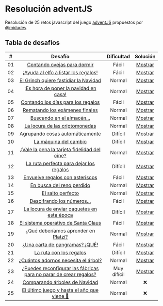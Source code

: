 # Resolución adventJS

Resolución de 25 retos javascript del juego [adventJS](https://adventjs.dev/) propuestos por [@midudev](https://github.com/midudev/).

## Tabla de desafíos

|  #  |                                       Desafío                                       | Dificultad  |               Solución               |
| :-: | :---------------------------------------------------------------------------------: | :---------: | :----------------------------------: |
| 01  |                    [Contando ovejas para dormir](challenges/01/)                    |    Fácil    | [Mostrar](challenges/01/solution.js) |
| 02  |               [¡Ayuda al elfo a listar los regalos!](challenges/02/)                |    Fácil    | [Mostrar](challenges/02/solution.js) |
| 03  |               [El Grinch quiere fastidiar la Navidad](challenges/03/)               |   Normal    | [Mostrar](challenges/03/solution.js) |
| 04  |               [¡Es hora de poner la navidad en casa!](challenges/04/)               |   Normal    | [Mostrar](challenges/04/solution.js) |
| 05  |                [Contando los días para los regalos](challenges/05/)                 |    Fácil    | [Mostrar](challenges/05/solution.js) |
| 06  |                  [Rematando los exámenes finales](challenges/06/)                   |   Normal    | [Mostrar](challenges/06/solution.js) |
| 07  |                     [Buscando en el almacén...](challenges/07/)                     |   Normal    | [Mostrar](challenges/07/solution.js) |
| 08  |                  [La locura de las criptomonedas](challenges/08/)                   |   Normal    | [Mostrar](challenges/08/solution.js) |
| 09  |                  [Agrupando cosas automáticamente](challenges/09/)                  |   Difícil   | [Mostrar](challenges/09/solution.js) |
| 10  |                       [La máquina del cambio](challenges/10/)                       |   Difícil   | [Mostrar](challenges/10/solution.js) |
| 11  |           [¿Vale la pena la tarjeta fidelidad del cine?](challenges/11/)            |   Normal    | [Mostrar](challenges/11/solution.js) |
| 12  |              [La ruta perfecta para dejar los regalos](challenges/12/)              |   Difícil   | [Mostrar](challenges/12/solution.js) |
| 13  |                  [Envuelve regalos con asteriscos](challenges/13/)                  |    Fácil    | [Mostrar](challenges/13/solution.js) |
| 14  |                     [En busca del reno perdido](challenges/14/)                     |   Normal    | [Mostrar](challenges/14/solution.js) |
| 15  |                         [El salto perfecto](challenges/15/)                         |   Normal    | [Mostrar](challenges/15/solution.js) |
| 16  |                    [Descifrando los números...](challenges/16/)                     |    Fácil    | [Mostrar](challenges/16/solution.js) |
| 17  |            [La locura de enviar paquetes en esta época](challenges/17/)             |   Difícil   | [Mostrar](challenges/17/solution.js) |
| 18  |                [El sistema operativo de Santa Claus](challenges/18/)                |    Fácil    | [Mostrar](challenges/18/solution.js) |
| 19  |                [¿Qué deberíamos aprender en Platzi?](challenges/19/)                |   Normal    | [Mostrar](challenges/19/solution.js) |
| 20  |                   [¿Una carta de pangramas? ¡QUÉ!](challenges/20)                   |    Fácil    | [Mostrar](challenges/20/solution.js) |
| 21  |                      [La ruta con los regalos](challenges/21/)                      |   Difícil   | [Mostrar](challenges/21/solution.js) |
| 22  |                [¿Cuántos adornos necesita el árbol?](challenges/22/)                |   Normal    | [Mostrar](challenges/22/solution.js) |
| 23  | [¿Puedes reconfigurar las fábricas para no parar de crear regalos?](challenges/23/) | Muy difícil | [Mostrar](challenges/23/solution.js) |
| 24  |                   [Comparando árboles de Navidad](challenges/24/)                   |   Normal    |                  ❌                  |
| 25  |            [El último juego y hasta el año que viene 👋](challenges/25/)            |   Normal    |                  ❌                  |
